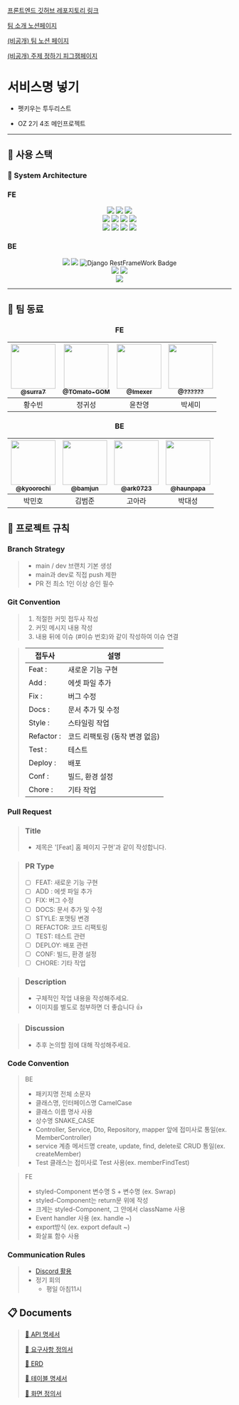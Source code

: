 [프론트엔드 깃허브 레포지토리 링크](https://github.com/OZ-Coding-School/oz_02_main-004-FE)

[팀 소개 노션페이지](https://legend-palm-1f1.notion.site/T4-12f368acae6e4bd598022cae8e993bd0)

[(비공개) 팀 노션 페이지](https://www.notion.so/4-db3e7055f3dd4cd0b55d7cb3a1bfd07f)

[(비공개) 주제 정하기 피그잼페이지](https://www.figma.com/board/Gsknj4d8Un6zeqw0zT0jk9/IDEAS?node-id=0-1&t=OHvqnIHfy6m64GI5-0)


# 서비스명 넣기

- 펫키우는 투두리스트



- OZ 2기 4조 메인프로젝트  

---

## 🧰 사용 스택


### :wrench: System Architecture


### FE
<div align=center>
  <img src="https://img.shields.io/badge/html5-E34F26?style=for-the-badge&logo=html5&logoColor=white"> 
  <img src="https://img.shields.io/badge/css-1572B6?style=for-the-badge&logo=css3&logoColor=white"> 
  <img src="https://img.shields.io/badge/javascript-F7DF1E?style=for-the-badge&logo=javascript&logoColor=black"> 
  <br>

  <img src="https://img.shields.io/badge/react-00A8E1?style=for-the-badge&logo=react&logoColor=black"> 
  <img src="https://img.shields.io/badge/figma-EF2D5E?style=for-the-badge&logo=figma&logoColor=black">
  <img src="https://img.shields.io/badge/node.js-339933?style=for-the-badge&logo=Node.js&logoColor=white">
  <img src="https://img.shields.io/badge/prettier-FF4F8B?style=for-the-badge&logo=prettier&logoColor=white">
  <br>

  <img src="https://img.shields.io/badge/axios-6935D3?style=for-the-badge&logo=axios&logoColor=white">
  <img src="https://img.shields.io/badge/styled Components-E9568E?style=for-the-badge&logo=styledComponents&logoColor=white">
  <img src="https://img.shields.io/badge/redux toolkit-66459B?style=for-the-badge&logo=redux&logoColor=white">
  <img src="https://img.shields.io/badge/npm-ED1C24?style=for-the-badge&logo=npm&logoColor=white">
  
  <br>
</div>

### BE
<div align=center> 
  <img src="https://img.shields.io/badge/python-9999FF?style=for-the-badge&logo=python&logoColor=white">
  <img src="https://img.shields.io/badge/django-4479A1?style=for-the-badge&logo=django&logoColor=white"> 
  <img src="https://img.shields.io/badge/Django RestFrameWork-D0271D?style=for-the-badge&logo=django&logoColor=white" alt="Django RestFrameWork Badge">

  <br>

  
  <img src="https://img.shields.io/badge/linux-FCC624?style=for-the-badge&logo=linux&logoColor=black"> 
  <img src="https://img.shields.io/badge/amazonaws-232F3E?style=for-the-badge&logo=amazonaws&logoColor=white">
  <br>

  <img src="https://img.shields.io/badge/nginx-006272?style=for-the-badge&logo=nginx&logoColor=green">
  
  <br>
</div>


--- 


## :busts_in_silhouette: 팀 동료

<div align="center">

### FE

| <a href=https://github.com/surra7><img src="https://avatars.githubusercontent.com/u/91553445?v=4" width=100px/><br/><sub><b>@surra7</b></sub></a><br/> | <a href=https://github.com/TOmato-GOM><img src="https://avatars.githubusercontent.com/u/154216904?v=4" width=100px/><br/><sub><b>@TOmato-GOM</b></sub></a><br/> | <a href=https://github.com/Imexer><img src="https://avatars.githubusercontent.com/u/153801306?v=4" width=100px/><br/><sub><b>@Imexer</b></sub></a><br/> | <a href=https://github.com/??????><img src="https://avatars.githubusercontent.com/u/154216904?v=4" width=100px/><br/><sub><b>@??????</b></sub></a><br/> |
| :--------------------------------------------------------------------------------------------------------------------------------------------------------------: | :--------------------------------------------------------------------------------------------------------------------------------------------------------------: | :--------------------------------------------------------------------------------------------------------------------------------------------------------------: | :--------------------------------------------------------------------------------------------------------------------------------------------------------------: |
|                                                                              황수빈                                                                              |                                                                              정귀성                                                                              |                                                                              윤찬영                                                                              |                                                                              박세미                                                                              |

### BE

| <a href=https://github.com/kyoorochi><img src="https://avatars.githubusercontent.com/u/155151149?v=4" width=100px/><br/><sub><b>@kyoorochi</b></sub></a><br/> | <a href=https://github.com/bamjun><img src="https://avatars.githubusercontent.com/u/21354840?v=4" width=100px/><br/><sub><b>@bamjun</b></sub></a><br/> | <a href=https://github.com/ark0723><img src="https://avatars.githubusercontent.com/u/34089914?v=4" width=100px/><br/><sub><b>@ark0723</b></sub></a><br/> | <a href=https://github.com/haunpapa><img src="https://avatars.githubusercontent.com/u/155046787?v=4" width=100px/><br/><sub><b>@haunpapa</b></sub></a><br/> |
| :----------------------------------------------------------------------------------------------------------------------------------------------------------: | :--------------------------------------------------------------------------------------------------------------------------------------------------------------: | :-------------------------------------------------------------------------------------------------------------------------------------------------------: | :-------------------------------------------------------------------------------------------------------------------------------------------------------: |
|                                                                           박민호                                                                           |                                                                              김범준                                                                              |                                                                          고아라                                                                           |                                                                          박대성                                                                           |

</div>


## 📑 프로젝트 규칙

### Branch Strategy
> - main / dev 브랜치 기본 생성 
> - main과 dev로 직접 push 제한
> - PR 전 최소 1인 이상 승인 필수

### Git Convention
> 1. 적절한 커밋 접두사 작성
> 2. 커밋 메시지 내용 작성
> 3. 내용 뒤에 이슈 (#이슈 번호)와 같이 작성하여 이슈 연결

> | 접두사        | 설명                           |
> | ------------- | ------------------------------ |
> | Feat :     | 새로운 기능 구현               |
> | Add :      | 에셋 파일 추가                 |
> | Fix :      | 버그 수정                      |
> | Docs :     | 문서 추가 및 수정              |
> | Style :    | 스타일링 작업                  |
> | Refactor : | 코드 리팩토링 (동작 변경 없음) |
> | Test :     | 테스트                         |
> | Deploy :   | 배포                           |
> | Conf :     | 빌드, 환경 설정                |
> | Chore :    | 기타 작업                      |


### Pull Request
> ### Title
> * 제목은 '[Feat] 홈 페이지 구현'과 같이 작성합니다.

> ### PR Type
  > - [ ] FEAT: 새로운 기능 구현
  > - [ ] ADD : 에셋 파일 추가
  > - [ ] FIX: 버그 수정
  > - [ ] DOCS: 문서 추가 및 수정
  > - [ ] STYLE: 포맷팅 변경
  > - [ ] REFACTOR: 코드 리팩토링
  > - [ ] TEST: 테스트 관련
  > - [ ] DEPLOY: 배포 관련
  > - [ ] CONF: 빌드, 환경 설정
  > - [ ] CHORE: 기타 작업

> ### Description
> * 구체적인 작업 내용을 작성해주세요.
> * 이미지를 별도로 첨부하면 더 좋습니다 👍

> ### Discussion
> * 추후 논의할 점에 대해 작성해주세요.

### Code Convention
>BE
> - 패키지명 전체 소문자
> - 클래스명, 인터페이스명 CamelCase
> - 클래스 이름 명사 사용
> - 상수명 SNAKE_CASE
> - Controller, Service, Dto, Repository, mapper 앞에 접미사로 통일(ex. MemberController)
> - service 계층 메서드명 create, update, find, delete로 CRUD 통일(ex. createMember) 
> - Test 클래스는 접미사로 Test 사용(ex. memberFindTest)


> FE
> - styled-Component 변수명 S + 변수명 (ex. Swrap)
> - styled-Component는 return문 위에 작성
> - 크게는 styled-Component, 그 안에서 className 사용 
> - Event handler 사용 (ex. handle ~)
> - export방식 (ex. export default ~)
> - 화살표 함수 사용

### Communication Rules
> - [Discord 활용](https://discord.com/channels/1215489988599484447/1242863851389845625/1243401996124557332)
> - 정기 회의
>   - 평일 아침11시


## :clipboard: Documents
> [📜 API 명세서](https://github.com/OZ-Coding-School/oz_02_main-004-BE)
> 
> [📜 요구사항 정의서](https://github.com/OZ-Coding-School/oz_02_main-004-BE)
> 
> [📜 ERD](https://github.com/OZ-Coding-School/oz_02_main-004-BE)
> 
> [📜 테이블 명세서](https://docs.google.com/spreadsheets/d/13y8xi67UQYCzX1xgSORtlA1_vXRFq6OQuVDG2o7fhO0/edit#gid=0)
>
> [📜 화면 정의서](https://github.com/OZ-Coding-School/oz_02_main-004-BE)
